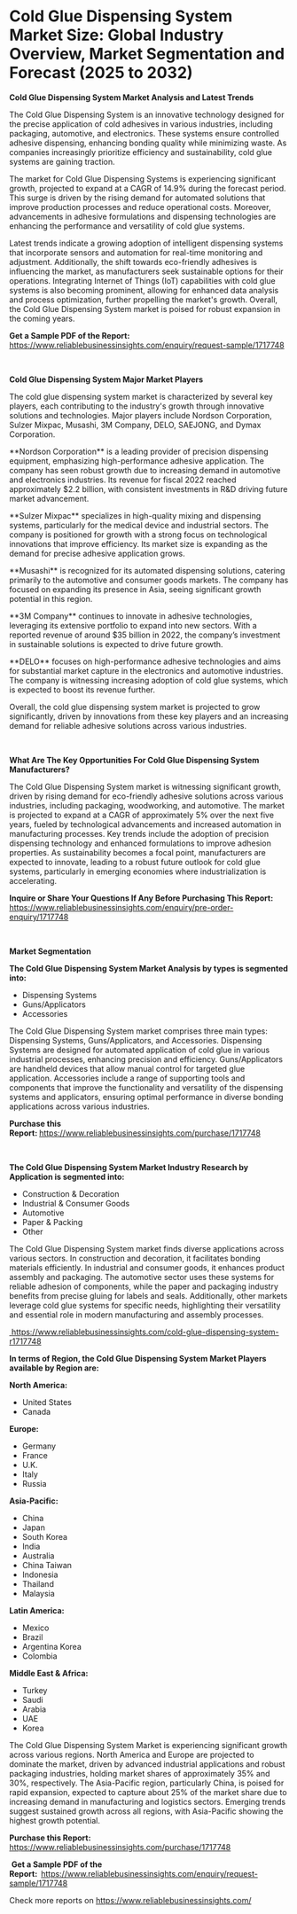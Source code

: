 <p><h1>Cold Glue Dispensing System Market Size: Global Industry Overview, Market Segmentation and Forecast (2025 to 2032)</h1></p><p><strong>Cold Glue Dispensing System Market Analysis and Latest Trends</strong></p>
<p><p>The Cold Glue Dispensing System is an innovative technology designed for the precise application of cold adhesives in various industries, including packaging, automotive, and electronics. These systems ensure controlled adhesive dispensing, enhancing bonding quality while minimizing waste. As companies increasingly prioritize efficiency and sustainability, cold glue systems are gaining traction.</p><p>The market for Cold Glue Dispensing Systems is experiencing significant growth, projected to expand at a CAGR of 14.9% during the forecast period. This surge is driven by the rising demand for automated solutions that improve production processes and reduce operational costs. Moreover, advancements in adhesive formulations and dispensing technologies are enhancing the performance and versatility of cold glue systems.</p><p>Latest trends indicate a growing adoption of intelligent dispensing systems that incorporate sensors and automation for real-time monitoring and adjustment. Additionally, the shift towards eco-friendly adhesives is influencing the market, as manufacturers seek sustainable options for their operations. Integrating Internet of Things (IoT) capabilities with cold glue systems is also becoming prominent, allowing for enhanced data analysis and process optimization, further propelling the market's growth. Overall, the Cold Glue Dispensing System market is poised for robust expansion in the coming years.</p></p>
<p><strong>Get a Sample PDF of the Report:&nbsp;</strong> <a href="https://www.reliablebusinessinsights.com/enquiry/request-sample/1717748?utm_campaign=2190&utm_medium=2&utm_source=Github&utm_content=ia&utm_term=09042025&utm_id=cold-glue-dispensing-system">https://www.reliablebusinessinsights.com/enquiry/request-sample/1717748</a></p>
<p>&nbsp;</p>
<p><strong>Cold Glue Dispensing System Major Market Players</strong></p>
<p><p>The cold glue dispensing system market is characterized by several key players, each contributing to the industry's growth through innovative solutions and technologies. Major players include Nordson Corporation, Sulzer Mixpac, Musashi, 3M Company, DELO, SAEJONG, and Dymax Corporation.</p><p>**Nordson Corporation** is a leading provider of precision dispensing equipment, emphasizing high-performance adhesive application. The company has seen robust growth due to increasing demand in automotive and electronics industries. Its revenue for fiscal 2022 reached approximately $2.2 billion, with consistent investments in R&D driving future market advancement.</p><p>**Sulzer Mixpac** specializes in high-quality mixing and dispensing systems, particularly for the medical device and industrial sectors. The company is positioned for growth with a strong focus on technological innovations that improve efficiency. Its market size is expanding as the demand for precise adhesive application grows.</p><p>**Musashi** is recognized for its automated dispensing solutions, catering primarily to the automotive and consumer goods markets. The company has focused on expanding its presence in Asia, seeing significant growth potential in this region.</p><p>**3M Company** continues to innovate in adhesive technologies, leveraging its extensive portfolio to expand into new sectors. With a reported revenue of around $35 billion in 2022, the company’s investment in sustainable solutions is expected to drive future growth.</p><p>**DELO** focuses on high-performance adhesive technologies and aims for substantial market capture in the electronics and automotive industries. The company is witnessing increasing adoption of cold glue systems, which is expected to boost its revenue further.</p><p>Overall, the cold glue dispensing system market is projected to grow significantly, driven by innovations from these key players and an increasing demand for reliable adhesive solutions across various industries.</p></p>
<p>&nbsp;</p>
<p><strong>What Are The Key Opportunities For Cold Glue Dispensing System Manufacturers?</strong></p>
<p><p>The Cold Glue Dispensing System market is witnessing significant growth, driven by rising demand for eco-friendly adhesive solutions across various industries, including packaging, woodworking, and automotive. The market is projected to expand at a CAGR of approximately 5% over the next five years, fueled by technological advancements and increased automation in manufacturing processes. Key trends include the adoption of precision dispensing technology and enhanced formulations to improve adhesion properties. As sustainability becomes a focal point, manufacturers are expected to innovate, leading to a robust future outlook for cold glue systems, particularly in emerging economies where industrialization is accelerating.</p></p>
<p><strong>Inquire or Share Your Questions If Any Before Purchasing This Report:</strong> <a href="https://www.reliablebusinessinsights.com/enquiry/pre-order-enquiry/1717748?utm_campaign=2190&utm_medium=2&utm_source=Github&utm_content=ia&utm_term=09042025&utm_id=cold-glue-dispensing-system">https://www.reliablebusinessinsights.com/enquiry/pre-order-enquiry/1717748</a></p>
<p>&nbsp;</p>
<p><strong>Market Segmentation</strong></p>
<p><strong>The Cold Glue Dispensing System Market Analysis by types is segmented into:</strong></p>
<p><ul><li>Dispensing Systems</li><li>Guns/Applicators</li><li>Accessories</li></ul></p>
<p><p>The Cold Glue Dispensing System market comprises three main types: Dispensing Systems, Guns/Applicators, and Accessories. Dispensing Systems are designed for automated application of cold glue in various industrial processes, enhancing precision and efficiency. Guns/Applicators are handheld devices that allow manual control for targeted glue application. Accessories include a range of supporting tools and components that improve the functionality and versatility of the dispensing systems and applicators, ensuring optimal performance in diverse bonding applications across various industries.</p></p>
<p><strong>Purchase this Report:&nbsp;</strong><a href="https://www.reliablebusinessinsights.com/purchase/1717748?utm_campaign=2190&utm_medium=2&utm_source=Github&utm_content=ia&utm_term=09042025&utm_id=cold-glue-dispensing-system">https://www.reliablebusinessinsights.com/purchase/1717748</a></p>
<p>&nbsp;</p>
<p><strong>The Cold Glue Dispensing System Market Industry Research by Application is segmented into:</strong></p>
<p><ul><li>Construction & Decoration</li><li>Industrial & Consumer Goods</li><li>Automotive</li><li>Paper & Packing</li><li>Other</li></ul></p>
<p><p>The Cold Glue Dispensing System market finds diverse applications across various sectors. In construction and decoration, it facilitates bonding materials efficiently. In industrial and consumer goods, it enhances product assembly and packaging. The automotive sector uses these systems for reliable adhesion of components, while the paper and packaging industry benefits from precise gluing for labels and seals. Additionally, other markets leverage cold glue systems for specific needs, highlighting their versatility and essential role in modern manufacturing and assembly processes.</p></p>
<p><a href="https://www.reliablebusinessinsights.com/cold-glue-dispensing-system-r1717748?utm_campaign=2190&utm_medium=2&utm_source=Github&utm_content=ia&utm_term=09042025&utm_id=cold-glue-dispensing-system">&nbsp;https://www.reliablebusinessinsights.com/cold-glue-dispensing-system-r1717748</a></p>
<p><strong>In terms of Region, the Cold Glue Dispensing System Market Players available by Region are:</strong></p>
<p>
    <p> <strong> North America: </strong>
        <ul>
            <li>United States</li>
            <li>Canada</li>
        </ul>
        </p> 
    <p> <strong> Europe: </strong>
        <ul>
            <li>Germany</li>
            <li>France</li>
            <li>U.K.</li>
            <li>Italy</li>
            <li>Russia</li>
        </ul>
        </p> 
    <p> <strong> Asia-Pacific: </strong>
        <ul>
            <li>China</li>
            <li>Japan</li>
            <li>South Korea</li>
            <li>India</li>
            <li>Australia</li>
            <li>China Taiwan</li>
            <li>Indonesia</li>
            <li>Thailand</li>
            <li>Malaysia</li>
        </ul>
        </p> 
    <p> <strong> Latin America: </strong>
        <ul>
            <li>Mexico</li>
            <li>Brazil</li>
            <li>Argentina Korea</li>
            <li>Colombia</li>
        </ul>
        </p> 
    <p> <strong> Middle East & Africa: </strong>
        <ul>
            <li>Turkey</li>
            <li>Saudi</li>
            <li>Arabia</li>
            <li>UAE</li>
            <li>Korea</li>
        </ul>
    </p>
    </p>
<p><p>The Cold Glue Dispensing System Market is experiencing significant growth across various regions. North America and Europe are projected to dominate the market, driven by advanced industrial applications and robust packaging industries, holding market shares of approximately 35% and 30%, respectively. The Asia-Pacific region, particularly China, is poised for rapid expansion, expected to capture about 25% of the market share due to increasing demand in manufacturing and logistics sectors. Emerging trends suggest sustained growth across all regions, with Asia-Pacific showing the highest growth potential.</p></p>
<p><strong>Purchase this Report: </strong><a href="https://www.reliablebusinessinsights.com/purchase/1717748?utm_campaign=2190&utm_medium=2&utm_source=Github&utm_content=ia&utm_term=09042025&utm_id=cold-glue-dispensing-system">https://www.reliablebusinessinsights.com/purchase/1717748</a></p>
<p>&nbsp;<strong>Get a Sample PDF of the Report:&nbsp;&nbsp;</strong><a href="https://www.reliablebusinessinsights.com/enquiry/request-sample/1717748?utm_campaign=2190&utm_medium=2&utm_source=Github&utm_content=ia&utm_term=09042025&utm_id=cold-glue-dispensing-system">https://www.reliablebusinessinsights.com/enquiry/request-sample/1717748</a></p>
<p><strong></strong></p>
<p>Check more reports on <a href="https://www.reliablebusinessinsights.com/?utm_campaign=2190&utm_medium=2&utm_source=Github&utm_content=ia&utm_term=09042025&utm_id=cold-glue-dispensing-system">https://www.reliablebusinessinsights.com/</a></p>